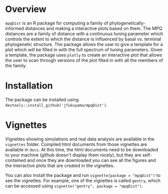 # Overview

`mpqDist` is an R package for computing a family of phylogenetically-informed distances and making a interactive plots based on them.
The MPQ distances are a family of distance with a continuous tuning parameter which controls the extent to which the distance is influenced by basal vs. terminal phylogenetic structure. 
The package allows the user to give a template for a plot which will be filled in with the full spectrum of tuning parameters.
Given a template, the package uses `plotly` to create an interactive plot that allows the user to scan through versions of the plot filled in with all the members of the family.

# Installation

The package can be installed using `devtools::install_github('jfukuyama/mpqDist')`.

# Vignettes

Vignettes showing simulations and real data analysis are available in the `vignettes` folder.
Compiled html documents from those vignettes are available in `docs`.
At this time, the html documents need to be downloaded to your machine (github doesn't display them nicely), but they are self-contained and once they are downloaded you can see all the figures and the interactive plots that are created in the vignettes.

You can also install the package and run `vignette(package = "mpqDist")` to see the vignettes.
For example, one of the vignettes is called `gentry`, which can be accessed using `vignette("gentry", package = "mpqDist")`.
